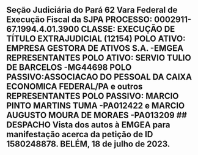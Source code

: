 ## Seção Judiciária do Pará 62 Vara Federal de Execução Fiscal da SJPA PROCESSO: 0002911-67.1994.4.01.3900 CLASSE: EXECUÇÃO DE TÍTULO EXTRAJUDICIAL (12154) POLO ATIVO: EMPRESA GESTORA DE ATIVOS S.A. -EMGEA REPRESENTANTES POLO ATIVO: SERVIO TULIO DE BARCELOS -MG44698 POLO PASSIVO:ASSOCIACAO DO PESSOAL DA CAIXA ECONOMICA FEDERAL/PA e outros REPRESENTANTES POLO PASSIVO: MARCIO PINTO MARTINS TUMA -PA012422 e MARCIO AUGUSTO MOURA DE MORAES -PA013209 ## DESPACHO Vista dos autos à EMGEA para manifestação acerca da petição de ID 1580248878. BELÉM, 18 de julho de 2023.

